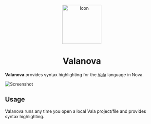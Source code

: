 <p align="center">
  <img src="https://github.com/Suzie97/valanova/blob/main/Images/Valanova%20Icon.png?raw=true" alt="Icon" img height='128' img width = '128'/>
</p>
<h1 align="center">Valanova</h1>

**Valanova** provides syntax highlighting for the [Vala](https://wiki.gnome.org/Projects/Vala) language in Nova.

![Screenshot](https://github.com/Suzie97/valanova/blob/main/Images/Screenshot.png?raw=true)

## Usage

<!--
🎈 Alternatively, if your extension runs automatically (as in the case of a validator), consider showing users what they can expect to see:
-->

Valanova runs any time you open a local Vala project/file and provides syntax highlighting.